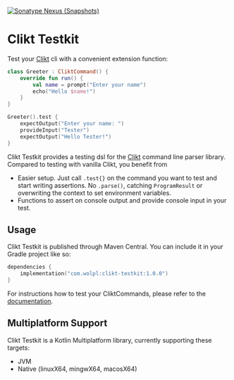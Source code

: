 [![Sonatype Nexus (Snapshots)](https://img.shields.io/nexus/s/com.wolpl/clikt-testkit?label=latest%20snapshot&server=https%3A%2F%2Fs01.oss.sonatype.org)](https://s01.oss.sonatype.org/content/repositories/snapshots/com/wolpl/clikt-testkit/)

# Clikt Testkit

Test your [Clikt](https://github.com/ajalt/clikt) cli with a convenient extension function:

```kotlin
class Greeter : CliktCommand() {
    override fun run() {
        val name = prompt("Enter your name")
        echo("Hello $name!")
    }
}

Greeter().test {
    expectOutput("Enter your name: ")
    provideInput("Tester")
    expectOutput("Hello Tester!")
}
```
Clikt Testkit provides a testing dsl for the [Clikt](https://github.com/ajalt/clikt) command line parser library.
Compared to testing with vanilla Clikt, you benefit from
- Easier setup. 
  Just call `.test{}` on the command you want to test and start writing assertions.
  No `.parse()`, catching `ProgramResult` or overwriting the context to set environment variables.
- Functions to assert on console output and provide console input in your test.

## Usage
Clikt Testkit is published through Maven Central.
You can include it in your Gradle project like so:
```kotlin
dependencies {
    implementation("com.wolpl:clikt-testkit:1.0.0")
}
```

For instructions how to test your CliktCommands, please refer to the [documentation](https://wolpl.github.io/clikt-testkit/).

## Multiplatform Support
Clikt Testkit is a Kotlin Multiplatform library, currently supporting these targets:
- JVM
- Native (linuxX64, mingwX64, macosX64)